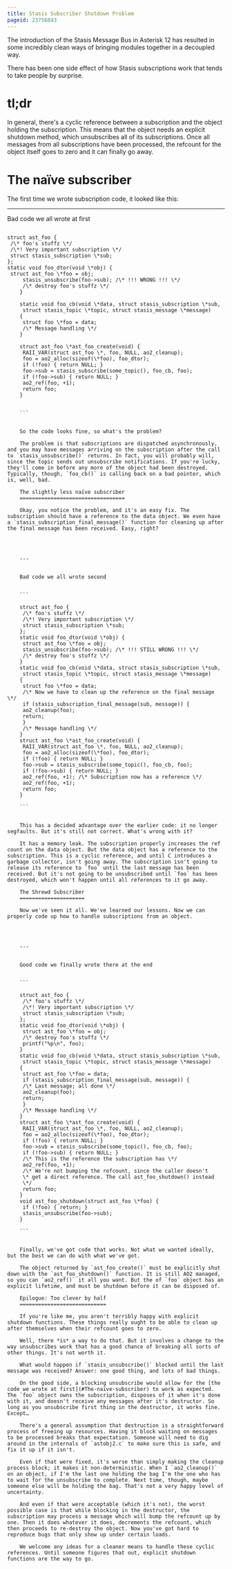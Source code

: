 ```yaml
---
title: Stasis Subscriber Shutdown Problem
pageid: 23756843
---
```


The introduction of the Stasis Message Bus in Asterisk 12 has resulted in some incredibly clean ways of bringing modules together in a decoupled way.

There has been one side effect of how Stasis subscriptions work that tends to take people by surprise.

tl;dr
=====

In general, there's a cyclic reference between a subscription and the object holding the subscription. This means that the object needs an explicit shutdown method, which unsubscribes all of its subscriptions. Once all messages from all subscriptions have been processed, the refcount for the object itself goes to zero and it can finally go away.

The naïve subscriber
====================

The first time we wrote subscription code, it looked like this:




---

  
Bad code we all wrote at first  


```

struct ast_foo {
 /\* foo's stuffz \*/
 /\*! Very important subscription \*/
 struct stasis_subscription \*sub;
};
static void foo_dtor(void \*obj) {
 struct ast_foo \*foo = obj;
     stasis_unsubscribe(foo->sub); /\* !!! WRONG !!! \*/
     /\* destroy foo's stuffz \*/
    }

    static void foo_cb(void \*data, struct stasis_subscription \*sub,
     struct stasis_topic \*topic, struct stasis_message \*message)
    {
     struct foo \*foo = data;
     /\* Message handling \*/
    }

    struct ast_foo \*ast_foo_create(void) {
     RAII_VAR(struct ast_foo \*, foo, NULL, ao2_cleanup);
     foo = ao2_alloc(sizeof(\*foo), foo_dtor);
     if (!foo) { return NULL; }
     foo->sub = stasis_subscribe(some_topic(), foo_cb, foo);
     if (!foo->sub) { return NULL; }
     ao2_ref(foo, +1);
     return foo;
    }


    ```


    So the code looks fine, so what's the problem?

    The problem is that subscriptions are dispatched asynchronously, and you may have messages arriving on the subscription after the call to `stasis_unsubscribe()` returns. In fact, you will probably will, since the topic sends out unsubscribe notifications. If you're lucky, they'll come in before any more of the object had been destroyed. Typically, though, `foo_cb()` is calling back on a bad pointer, which is, well, bad.

    The slightly less naïve subscriber
    ==================================

    Okay, you notice the problem, and it's an easy fix. The subscription should have a reference to the data object. We even have a `stasis_subscription_final_message()` function for cleaning up after the final message has been received. Easy, right?




    ---

      
    Bad code we all wrote second  


    ```

    struct ast_foo {
     /\* foo's stuffz \*/
     /\*! Very important subscription \*/
     struct stasis_subscription \*sub;
    };
    static void foo_dtor(void \*obj) {
     struct ast_foo \*foo = obj;
     stasis_unsubscribe(foo->sub); /\* !!! STILL WRONG !!! \*/
     /\* destroy foo's stuffz \*/
    }
    static void foo_cb(void \*data, struct stasis_subscription \*sub,
     struct stasis_topic \*topic, struct stasis_message \*message)
    {
     struct foo \*foo = data;
     /\* Now we have to clean up the reference on the final message \*/
     if (stasis_subscription_final_message(sub, message)) {
     ao2_cleanup(foo);
     return;
     }
     /\* Message handling \*/
    }
    struct ast_foo \*ast_foo_create(void) {
     RAII_VAR(struct ast_foo \*, foo, NULL, ao2_cleanup);
     foo = ao2_alloc(sizeof(\*foo), foo_dtor);
     if (!foo) { return NULL; }
     foo->sub = stasis_subscribe(some_topic(), foo_cb, foo);
     if (!foo->sub) { return NULL; }
     ao2_ref(foo, +1); /\* Subscription now has a reference \*/
     ao2_ref(foo, +1);
     return foo;
    }

    ```


    This has a decided advantage over the earlier code: it no longer segfaults. But it's still not correct. What's wrong with it?

    It has a memory leak. The subscription properly increases the ref count on the data object. But the data object has a reference to the subscription. This is a cyclic reference, and until C introduces a garbage collector, isn't going away. The subscription isn't going to release its reference to `foo` until the last message has been received. But it's not going to be unsubscribed until `foo` has been destroyed, which won't happen until all references to it go away.

    The Shrewd Subscriber
    =====================

    Now we've seen it all. We've learned our lessons. Now we can properly code up how to handle subscriptions from an object.




    ---

      
    Good code we finally wrote there at the end  


    ```

    struct ast_foo {
     /\* foo's stuffz \*/
     /\*! Very important subscription \*/
     struct stasis_subscription \*sub;
    };
    static void foo_dtor(void \*obj) {
     struct ast_foo \*foo = obj;
     /\* destroy foo's stuffz \*/
     printf("%p\n", foo);
    }
    static void foo_cb(void \*data, struct stasis_subscription \*sub,
     struct stasis_topic \*topic, struct stasis_message \*message)
    {
     struct ast_foo \*foo = data;
     if (stasis_subscription_final_message(sub, message)) {
     /\* Last message; all done \*/
     ao2_cleanup(foo);
     return;
     }
     /\* Message handling \*/
    }
    struct ast_foo \*ast_foo_create(void) {
     RAII_VAR(struct ast_foo \*, foo, NULL, ao2_cleanup);
     foo = ao2_alloc(sizeof(\*foo), foo_dtor);
     if (!foo) { return NULL; }
     foo->sub = stasis_subscribe(some_topic(), foo_cb, foo);
     if (!foo->sub) { return NULL; }
     /\* This is the reference the subscription has \*/
     ao2_ref(foo, +1);
     /\* We're not bumping the refcount, since the caller doesn't
     \* get a direct reference. The call ast_foo_shutdown() instead
     \*/
     return foo;
    }
    void ast_foo_shutdown(struct ast_foo \*foo) {
     if (!foo) { return; }
     stasis_unsubscribe(foo->sub);
    }

    ```


    Finally, we've got code that works. Not what we wanted ideally, but the best we can do with what we've got.

    The object returned by `ast_foo_create()` must be explicitly shut down with the `ast_foo_shutdown()` function. It is still AO2 managed, so you can `ao2_ref()` it all you want. But the of `foo` object has an explicit lifetime, and must be shutdown before it can be disposed of.

    Epilogue: Too clever by half
    ============================

    If you're like me, you aren't terribly happy with explicit shutdown functions. These things really ought to be able to clean up after themselves when their refcount goes to zero.

    Well, there *is* a way to do that. But it involves a change to the way unsubscribes work that has a good chance of breaking all sorts of other things. It's not worth it.

    What would happen if `stasis_unsubscribe()` blocked until the last message was received? Answer: one good thing, and lots of bad things.

    On the good side, a blocking unsubscribe would allow for the [the code we wrote at first](#The-naïve-subscriber) to work as expected. The `foo` object owns the subscription, disposes of it when it's done with it, and doesn't receive any messages after it's destructor. So long as you unsubscribe first thing in the destructor, it works fine. Except…

    There's a general assumption that destruction is a straightforward process of freeing up resources. Having it block waiting on messages to be processed breaks that expectation. Someone will need to dig around in the internals of `astobj2.c` to make sure this is safe, and fix it up if it isn't.

    Even if that were fixed, it's worse than simply making the cleanup process block; it makes it non-deterministic. When I `ao2_cleanup()` on an object, if I'm the last one holding the bag I'm the one who has to wait for the unsubscribe to complete. Next time, though, maybe someone else will be holding the bag. That's not a very happy level of uncertainty.

    And even if that were acceptable (which it's not), the worst possible case is that while blocking in the destructor, the subscription may process a message which will bump the refcount up by one. Then it does whatever it does, decrements the refcount, which then proceeds to re-destroy the object. Now you've got hard to reproduce bugs that only show up under certain loads.

    We welcome any ideas for a cleaner means to handle these cyclic references. Until someone figures that out, explicit shutdown functions are the way to go.

